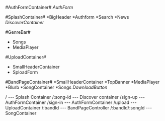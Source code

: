 #AuthFormContainer#
*AuthForm*

#SplashContainer#
*BigHeader
 *Authform
 *Search
*News
*DiscoverContainer*

#GenreBar#
  - Songs
  - MediaPlayer

#UploadContainer#
  - SmallHeaderContainer
  - SploadForm

#BandPageContainer#
*SmallHeaderContainer
*TopBanner
*MediaPlayer
*Blurb
*SongContainer
 *Songs
 *DownloadButton*

/ --- Splash Container
/:song-id --- Discover container
/sign-up --- AuthFormContainer
/sign-in --- AuthFormContainer
/upload --- UploadContainer
/:bandId --- BandPageController
/:bandId/:songId --- SongContainer
